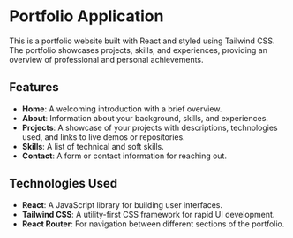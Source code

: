 # Portfolio Application

This is a portfolio website built with React and styled using Tailwind CSS. The portfolio showcases projects, skills, and experiences, providing an overview of professional and personal achievements.

## Features

- **Home**: A welcoming introduction with a brief overview.
- **About**: Information about your background, skills, and experiences.
- **Projects**: A showcase of your projects with descriptions, technologies used, and links to live demos or repositories.
- **Skills**: A list of technical and soft skills.
- **Contact**: A form or contact information for reaching out.

## Technologies Used

- **React**: A JavaScript library for building user interfaces.
- **Tailwind CSS**: A utility-first CSS framework for rapid UI development.
- **React Router**: For navigation between different sections of the portfolio.
